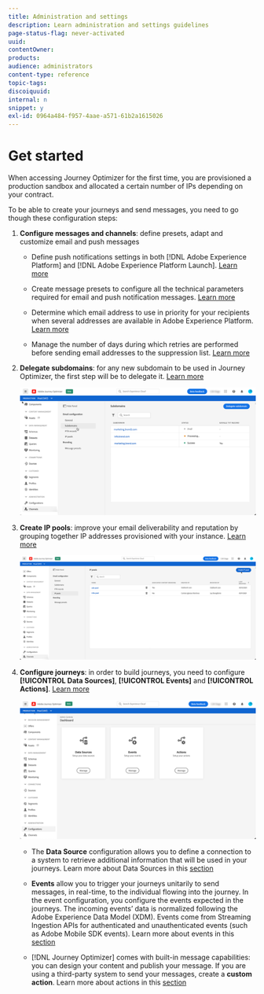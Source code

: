 ```yaml
---
title: Administration and settings
description: Learn administration and settings guidelines
page-status-flag: never-activated
uuid: 
contentOwner:
products:
audience: administrators
content-type: reference
topic-tags: 
discoiquuid:
internal: n
snippet: y
exl-id: 0964a484-f957-4aae-a571-61b2a1615026
---
```


# Get started

When accessing Journey Optimizer for the first time, you are provisioned a production sandbox and allocated a certain number of IPs depending on your contract.

To be able to create your journeys and send messages, you need to go though these configuration steps:

1. **Configure messages and channels**: define presets, adapt and customize email and push messages

    * Define push notifications settings in both [!DNL Adobe Experience Platform] and [!DNL Adobe Experience Platform Launch]. [Learn more](../push-configuration.md)

    * Create message presets to configure all the technical parameters required for email and push notification messages. [Learn more](message-presets.md)

    * Determine which email address to use in priority for your recipients when several addresses are available in Adobe Experience Platform. [Learn more](primary-email-addresses.md)

    * Manage the number of days during which retries are performed before sending email addresses to the suppression list. [Learn more](manage-suppression-list.md)

1. **Delegate subdomains**: for any new subdomain to be used in Journey Optimizer, the first step will be to delegate it. [Learn more](about-subdomain-delegation.md)

    ![](../assets/subdomain.png)

1. **Create IP pools**: improve your email deliverability and reputation by grouping together IP addresses provisioned with your instance. [Learn more](ip-pools.md)

    ![](../assets/ip-pool.png)

1. **Configure journeys**: in order to build journeys, you need to configure **[!UICONTROL Data Sources]**, **[!UICONTROL Events]** and **[!UICONTROL Actions]**. [Learn more](about-data-sources-events-actions.md)

    ![](../assets/admin-menu.png)

    * The **Data Source** configuration allows you to define a connection to a system to retrieve additional information that will be used in your journeys. Learn more about Data Sources in this [section](../datasource/about-data-sources.md)

    * **Events** allow you to trigger your journeys unitarily to send messages, in real-time, to the individual flowing into the journey. In the event configuration, you configure the events expected in the journeys. The incoming events’ data is normalized following the Adobe Experience Data Model (XDM). Events come from Streaming Ingestion APIs for authenticated and unauthenticated events (such as Adobe Mobile SDK events). Learn more about events in this [section](../event/about-events.md)
    
    * [!DNL Journey Optimizer] comes with built-in message capabilities: you can design your content and publish your message. If you are using a third-party system to send your messages, create a **custom action**. Learn more about actions in this [section](../action/action.md)